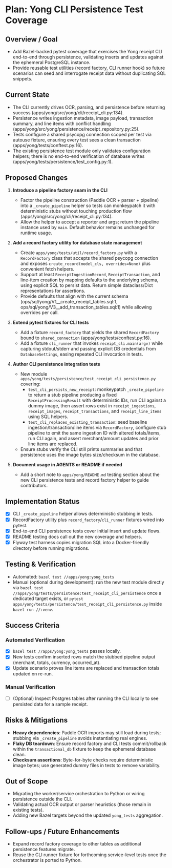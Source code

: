 # Plan: Yong CLI Persistence Test Coverage

## Overview / Goal
- Add Bazel-backed pytest coverage that exercises the Yong receipt CLI end-to-end through persistence, validating inserts and updates against the ephemeral PostgreSQL instance.
- Provide reusable test utilities (record factory, CLI runner hook) so future scenarios can seed and interrogate receipt data without duplicating SQL snippets.

## Current State
- The CLI currently drives OCR, parsing, and persistence before returning success (apps/yong/src/yong/cli/receipt_cli.py:134).
- Persistence writes ingestion metadata, image payload, transaction summary, and line items with conflict handling (apps/yong/src/yong/persistence/receipt_repository.py:25).
- Tests configure a shared psycopg connection scoped per test via autouse fixture, ensuring every test sees a clean transaction (apps/yong/tests/conftest.py:16).
- The existing persistence test module only validates configuration helpers; there is no end-to-end verification of database writes (apps/yong/tests/persistence/test_config.py:1).

## Proposed Changes
1. **Introduce a pipeline factory seam in the CLI**
   - Factor the pipeline construction (Paddle OCR + parser + pipeline) into a `_create_pipeline` helper so tests can monkeypatch it with deterministic stubs without touching production flow (apps/yong/src/yong/cli/receipt_cli.py:134).
   - Allow the helper to accept a reporter and args; return the pipeline instance used by `main`. Default behavior remains unchanged for runtime usage.

2. **Add a record factory utility for database state management**
   - Create `apps/yong/tests/util/record_factory.py` with a `RecordFactory` class that accepts the shared psycopg connection and exposes `create_record(model_cls, overrides=None)` plus convenient fetch helpers.
   - Support at least `ReceiptIngestionRecord`, `ReceiptTransaction`, and line-item creation by mapping defaults to the underlying schema, using explicit SQL to persist data. Return simple dataclass/Dict representations for assertions.
   - Provide defaults that align with the current schema (ops/sql/yong/V1__create_receipt_tables.sql:1, ops/sql/yong/V3__add_transaction_tables.sql:1) while allowing overrides per call.

3. **Extend pytest fixtures for CLI tests**
   - Add a fixture `record_factory` that yields the shared `RecordFactory` bound to `shared_connection` (apps/yong/tests/conftest.py:16).
   - Add a fixture `cli_runner` that invokes `receipt_cli.main(argv)` while capturing stdout/stderr and passing explicit DB credentials from `DatabaseSettings`, easing repeated CLI invocation in tests.

4. **Author CLI persistence integration tests**
   - New module `apps/yong/tests/persistence/test_receipt_cli_persistence.py` covering:
     - `test_cli_persists_new_receipt`: monkeypatch `_create_pipeline` to return a stub pipeline producing a fixed `ReceiptProcessingResult` with deterministic IDs, run CLI against a dummy image, then assert rows exist in `receipt_ingestions`, `receipt_images`, `receipt_transactions`, and `receipt_line_items` using SQL helpers.
     - `test_cli_replaces_existing_transaction`: seed baseline ingestion/transaction/line items via `RecordFactory`, configure stub pipeline to emit the same ingestion ID with altered totals/items, run CLI again, and assert merchant/amount updates and prior line items are replaced.
   - Ensure stubs verify the CLI still prints summaries and that persistence uses the image bytes size/checksum in the database.

5. **Document usage in AGENTS or README if needed**
   - Add a short note to `apps/yong/README.md` testing section about the new CLI persistence tests and record factory helper to guide contributors.

## Implementation Status
- [x] CLI `_create_pipeline` helper allows deterministic stubbing in tests.
- [x] RecordFactory utility plus `record_factory`/`cli_runner` fixtures wired into pytest.
- [x] End-to-end CLI persistence tests cover initial insert and update flows.
- [x] README testing docs call out the new coverage and helpers.
- [x] Flyway test harness copies migration SQL into a Docker-friendly directory before running migrations.

## Testing & Verification
- Automated: `bazel test //apps/yong:yong_tests`
- Manual (optional during development): run the new test module directly via `bazel test //apps/yong/tests/persistence:test_receipt_cli_persistence` once a dedicated target exists, or `pytest apps/yong/tests/persistence/test_receipt_cli_persistence.py` inside `bazel run //:venv`.

## Success Criteria

### Automated Verification
- [x] `bazel test //apps/yong:yong_tests` passes locally.
- [x] New tests confirm inserted rows match the stubbed pipeline output (merchant, totals, currency, occurred_at).
- [x] Update scenario proves line items are replaced and transaction totals updated on re-run.

### Manual Verification
- [ ] (Optional) Inspect Postgres tables after running the CLI locally to see persisted data for a sample receipt.

## Risks & Mitigations
- **Heavy dependencies**: Paddle OCR imports may still load during tests; stubbing via `_create_pipeline` avoids instantiating real engines.
- **Flaky DB teardown**: Ensure record factory and CLI tests commit/rollback within the `transactional_db` fixture to keep the ephemeral database clean.
- **Checksum assertions**: Byte-for-byte checks require deterministic image bytes; use generated dummy files in tests to remove variability.

## Out of Scope
- Migrating the worker/service orchestration to Python or wiring persistence outside the CLI.
- Validating actual OCR output or parser heuristics (those remain in existing tests).
- Adding new Bazel targets beyond the updated `yong_tests` aggregation.

## Follow-ups / Future Enhancements
- Expand record factory coverage to other tables as additional persistence features migrate.
- Reuse the CLI runner fixture for forthcoming service-level tests once the orchestrator is ported to Python.
